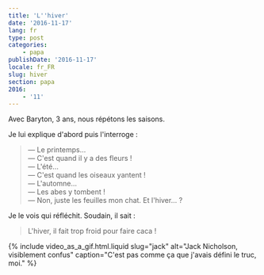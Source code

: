 ```yaml
---
title: 'L''hiver'
date: '2016-11-17'
lang: fr
type: post
categories:
    - papa
publishDate: '2016-11-17'
locale: fr_FR
slug: hiver
section: papa
2016:
    - '11'
---
```


Avec Baryton, 3 ans, nous répétons les saisons. 

<!--more-->

Je lui explique d'abord puis l'interroge : 

> — Le printemps…  
> — C'est quand il y a des fleurs !  
> — L'été…  
> — C'est quand les oiseaux yantent !  
> — L'automne…  
> — Les abes y tombent !  
> — Non, juste les feuilles mon chat. Et l'hiver… ?

Je le vois qui réfléchit. Soudain, il sait :

> L'hiver, il fait trop froid pour faire caca !

{% include video_as_a_gif.html.liquid
    slug="jack"
    alt="Jack Nicholson, visiblement confus"
    caption="C'est pas comme ça que j'avais défini le truc, moi."
%}

